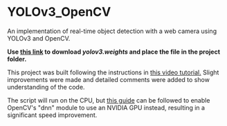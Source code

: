 # YOLOv3_OpenCV

An implementation of real-time object detection with a web camera using YOLOv3 and OpenCV.

**Use [this link](https://pjreddie.com/media/files/yolov3.weights)
to download *yolov3.weights* and place the file in the project folder.**

This project was built following the instructions in
[this video tutorial.](https://youtu.be/h56M5iUVgGs)
Slight improvements were made and detailed comments were added to show understanding of the code.

The script will run on the CPU, but [this guide](https://www.pyimagesearch.com/2020/02/03/how-to-use-opencvs-dnn-module-with-nvidia-gpus-cuda-and-cudnn/) 
can be followed to enable OpenCV's "dnn" module to use an NVIDIA GPU instead, resulting in a significant speed improvement.
